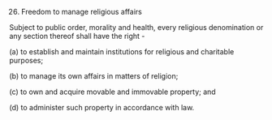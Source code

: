 26. Freedom to manage religious affairs

Subject to public order, morality and health, every religious denomination or any section thereof shall have the right -

(a) to establish and maintain institutions for religious and charitable purposes;

(b) to manage its own affairs in matters of religion;

(c) to own and acquire movable and immovable property; and

(d) to administer such property in accordance with law.

